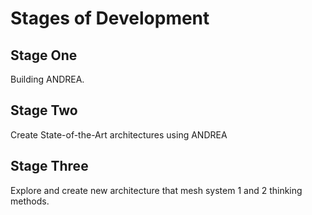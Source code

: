 # Stages of Development

## Stage One

Building ANDREA. 

## Stage Two

Create State-of-the-Art architectures using ANDREA

## Stage Three 

Explore and create new architecture that mesh system 1 and 2 thinking methods.
